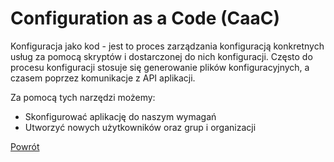 Configuration as a Code (CaaC)
=========

Konfiguracja jako kod - jest to proces zarządzania konfiguracją konkretnych usług za pomocą skryptów i dostarczonej do nich konfiguracji. Często do procesu konfiguracji stosuje się generowanie plików konfiguracyjnych, a czasem poprzez komunikacje z API aplikacji.

Za pomocą tych narzędzi możemy:
 - Skonfigurować aplikację do naszym wymagań
 - Utworzyć nowych użytkowników oraz grup i organizacji

[Powrót](../../../README.md)
